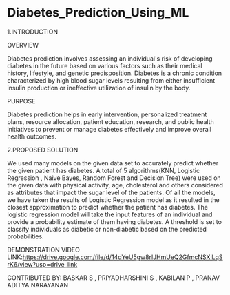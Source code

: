 # Diabetes_Prediction_Using_ML

1.INTRODUCTION

OVERVIEW

Diabetes prediction involves assessing an individual's risk of developing diabetes in the future based on various factors such as their medical history, lifestyle, and genetic predisposition. Diabetes is a chronic condition characterized by high blood sugar levels resulting from either insufficient insulin production or ineffective utilization of insulin by the body.

PURPOSE

Diabetes prediction helps in early intervention, personalized treatment plans, resource allocation, patient education, research, and public health initiatives to prevent or manage diabetes effectively and improve overall health outcomes.

2.PROPOSED SOLUTION

We used many models on the given data set to accurately predict whether the given patient has diabetes. A total of 5 algorithms(KNN, Logistic Regression , Naive Bayes, Random Forest and Decision Tree) were used on the given data with physical activity, age, cholesterol and others considered as attributes that impact the sugar level of the patients. Of all the models, we have taken the results of Logistic Regression model as it resulted in the closest approximation to predict whether the patient has diabetes. The logistic regression model will take the input features of an individual and provide a probability estimate of them having diabetes. A threshold is set to classify individuals as diabetic or non-diabetic based on the predicted probabilities.

DEMONSTRATION VIDEO LINK:https://drive.google.com/file/d/14dYeU5gw8rlJHmUeQ2GfmcNSXiLqSrK6/view?usp=drive_link

CONTRIBUTED BY: BASKAR S , PRIYADHARSHINI S , KABILAN P , PRANAV ADITYA NARAYANAN
